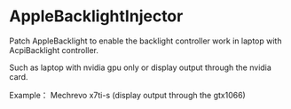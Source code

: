 # AppleBacklightInjector

Patch AppleBacklight to enable the backlight controller work in laptop with AcpiBacklight controller.

Such as laptop with nvidia gpu only or display output through the nvidia card.

Example：
Mechrevo x7ti-s (display output through the gtx1066)
